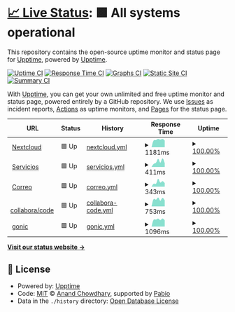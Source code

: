 # [📈 Live Status](https://demo.upptime.js.org): <!--live status--> **🟩 All systems operational**

This repository contains the open-source uptime monitor and status page for [Upptime](https://upptime.js.org), powered by [Upptime](https://github.com/upptime/upptime).

[![Uptime CI](https://github.com/matiasdelellis/upptime/workflows/Uptime%20CI/badge.svg)](https://github.com/matiasdelellis/upptime/actions?query=workflow%3A%22Uptime+CI%22)
[![Response Time CI](https://github.com/matiasdelellis/upptime/workflows/Response%20Time%20CI/badge.svg)](https://github.com/matiasdelellis/upptime/actions?query=workflow%3A%22Response+Time+CI%22)
[![Graphs CI](https://github.com/matiasdelellis/upptime/workflows/Graphs%20CI/badge.svg)](https://github.com/matiasdelellis/upptime/actions?query=workflow%3A%22Graphs+CI%22)
[![Static Site CI](https://github.com/matiasdelellis/upptime/workflows/Static%20Site%20CI/badge.svg)](https://github.com/matiasdelellis/upptime/actions?query=workflow%3A%22Static+Site+CI%22)
[![Summary CI](https://github.com/matiasdelellis/upptime/workflows/Summary%20CI/badge.svg)](https://github.com/matiasdelellis/upptime/actions?query=workflow%3A%22Summary+CI%22)

With [Upptime](https://upptime.js.org), you can get your own unlimited and free uptime monitor and status page, powered entirely by a GitHub repository. We use [Issues](https://github.com/upptime/upptime/issues) as incident reports, [Actions](https://github.com/matiasdelellis/upptime/actions) as uptime monitors, and [Pages](https://demo.upptime.js.org) for the status page.

<!--start: status pages-->
<!-- This summary is generated by Upptime (https://github.com/upptime/upptime) -->
<!-- Do not edit this manually, your changes will be overwritten -->
<!-- prettier-ignore -->
| URL | Status | History | Response Time | Uptime |
| --- | ------ | ------- | ------------- | ------ |
| <img alt="" src="https://icons.duckduckgo.com/ip3/delellis.com.ar.ico" height="13"> [Nextcloud](https://delellis.com.ar) | 🟩 Up | [nextcloud.yml](https://github.com/matiasdelellis/upptime/commits/HEAD/history/nextcloud.yml) | <details><summary><img alt="Response time graph" src="./graphs/nextcloud/response-time-week.png" height="20"> 1181ms</summary><br><a href="https://matiasdelellis.github.io/upptime/history/nextcloud"><img alt="Response time 1227" src="https://img.shields.io/endpoint?url=https%3A%2F%2Fraw.githubusercontent.com%2Fmatiasdelellis%2Fupptime%2FHEAD%2Fapi%2Fnextcloud%2Fresponse-time.json"></a><br><a href="https://matiasdelellis.github.io/upptime/history/nextcloud"><img alt="24-hour response time 1094" src="https://img.shields.io/endpoint?url=https%3A%2F%2Fraw.githubusercontent.com%2Fmatiasdelellis%2Fupptime%2FHEAD%2Fapi%2Fnextcloud%2Fresponse-time-day.json"></a><br><a href="https://matiasdelellis.github.io/upptime/history/nextcloud"><img alt="7-day response time 1181" src="https://img.shields.io/endpoint?url=https%3A%2F%2Fraw.githubusercontent.com%2Fmatiasdelellis%2Fupptime%2FHEAD%2Fapi%2Fnextcloud%2Fresponse-time-week.json"></a><br><a href="https://matiasdelellis.github.io/upptime/history/nextcloud"><img alt="30-day response time 1240" src="https://img.shields.io/endpoint?url=https%3A%2F%2Fraw.githubusercontent.com%2Fmatiasdelellis%2Fupptime%2FHEAD%2Fapi%2Fnextcloud%2Fresponse-time-month.json"></a><br><a href="https://matiasdelellis.github.io/upptime/history/nextcloud"><img alt="1-year response time 1227" src="https://img.shields.io/endpoint?url=https%3A%2F%2Fraw.githubusercontent.com%2Fmatiasdelellis%2Fupptime%2FHEAD%2Fapi%2Fnextcloud%2Fresponse-time-year.json"></a></details> | <details><summary><a href="https://matiasdelellis.github.io/upptime/history/nextcloud">100.00%</a></summary><a href="https://matiasdelellis.github.io/upptime/history/nextcloud"><img alt="All-time uptime 84.70%" src="https://img.shields.io/endpoint?url=https%3A%2F%2Fraw.githubusercontent.com%2Fmatiasdelellis%2Fupptime%2FHEAD%2Fapi%2Fnextcloud%2Fuptime.json"></a><br><a href="https://matiasdelellis.github.io/upptime/history/nextcloud"><img alt="24-hour uptime 100.00%" src="https://img.shields.io/endpoint?url=https%3A%2F%2Fraw.githubusercontent.com%2Fmatiasdelellis%2Fupptime%2FHEAD%2Fapi%2Fnextcloud%2Fuptime-day.json"></a><br><a href="https://matiasdelellis.github.io/upptime/history/nextcloud"><img alt="7-day uptime 100.00%" src="https://img.shields.io/endpoint?url=https%3A%2F%2Fraw.githubusercontent.com%2Fmatiasdelellis%2Fupptime%2FHEAD%2Fapi%2Fnextcloud%2Fuptime-week.json"></a><br><a href="https://matiasdelellis.github.io/upptime/history/nextcloud"><img alt="30-day uptime 88.68%" src="https://img.shields.io/endpoint?url=https%3A%2F%2Fraw.githubusercontent.com%2Fmatiasdelellis%2Fupptime%2FHEAD%2Fapi%2Fnextcloud%2Fuptime-month.json"></a><br><a href="https://matiasdelellis.github.io/upptime/history/nextcloud"><img alt="1-year uptime 84.70%" src="https://img.shields.io/endpoint?url=https%3A%2F%2Fraw.githubusercontent.com%2Fmatiasdelellis%2Fupptime%2FHEAD%2Fapi%2Fnextcloud%2Fuptime-year.json"></a></details>
| <img alt="" src="https://icons.duckduckgo.com/ip3/services.delellis.com.ar.ico" height="13"> [Servicios](https://services.delellis.com.ar) | 🟩 Up | [servicios.yml](https://github.com/matiasdelellis/upptime/commits/HEAD/history/servicios.yml) | <details><summary><img alt="Response time graph" src="./graphs/servicios/response-time-week.png" height="20"> 411ms</summary><br><a href="https://matiasdelellis.github.io/upptime/history/servicios"><img alt="Response time 373" src="https://img.shields.io/endpoint?url=https%3A%2F%2Fraw.githubusercontent.com%2Fmatiasdelellis%2Fupptime%2FHEAD%2Fapi%2Fservicios%2Fresponse-time.json"></a><br><a href="https://matiasdelellis.github.io/upptime/history/servicios"><img alt="24-hour response time 204" src="https://img.shields.io/endpoint?url=https%3A%2F%2Fraw.githubusercontent.com%2Fmatiasdelellis%2Fupptime%2FHEAD%2Fapi%2Fservicios%2Fresponse-time-day.json"></a><br><a href="https://matiasdelellis.github.io/upptime/history/servicios"><img alt="7-day response time 411" src="https://img.shields.io/endpoint?url=https%3A%2F%2Fraw.githubusercontent.com%2Fmatiasdelellis%2Fupptime%2FHEAD%2Fapi%2Fservicios%2Fresponse-time-week.json"></a><br><a href="https://matiasdelellis.github.io/upptime/history/servicios"><img alt="30-day response time 403" src="https://img.shields.io/endpoint?url=https%3A%2F%2Fraw.githubusercontent.com%2Fmatiasdelellis%2Fupptime%2FHEAD%2Fapi%2Fservicios%2Fresponse-time-month.json"></a><br><a href="https://matiasdelellis.github.io/upptime/history/servicios"><img alt="1-year response time 373" src="https://img.shields.io/endpoint?url=https%3A%2F%2Fraw.githubusercontent.com%2Fmatiasdelellis%2Fupptime%2FHEAD%2Fapi%2Fservicios%2Fresponse-time-year.json"></a></details> | <details><summary><a href="https://matiasdelellis.github.io/upptime/history/servicios">100.00%</a></summary><a href="https://matiasdelellis.github.io/upptime/history/servicios"><img alt="All-time uptime 97.29%" src="https://img.shields.io/endpoint?url=https%3A%2F%2Fraw.githubusercontent.com%2Fmatiasdelellis%2Fupptime%2FHEAD%2Fapi%2Fservicios%2Fuptime.json"></a><br><a href="https://matiasdelellis.github.io/upptime/history/servicios"><img alt="24-hour uptime 100.00%" src="https://img.shields.io/endpoint?url=https%3A%2F%2Fraw.githubusercontent.com%2Fmatiasdelellis%2Fupptime%2FHEAD%2Fapi%2Fservicios%2Fuptime-day.json"></a><br><a href="https://matiasdelellis.github.io/upptime/history/servicios"><img alt="7-day uptime 100.00%" src="https://img.shields.io/endpoint?url=https%3A%2F%2Fraw.githubusercontent.com%2Fmatiasdelellis%2Fupptime%2FHEAD%2Fapi%2Fservicios%2Fuptime-week.json"></a><br><a href="https://matiasdelellis.github.io/upptime/history/servicios"><img alt="30-day uptime 100.00%" src="https://img.shields.io/endpoint?url=https%3A%2F%2Fraw.githubusercontent.com%2Fmatiasdelellis%2Fupptime%2FHEAD%2Fapi%2Fservicios%2Fuptime-month.json"></a><br><a href="https://matiasdelellis.github.io/upptime/history/servicios"><img alt="1-year uptime 97.29%" src="https://img.shields.io/endpoint?url=https%3A%2F%2Fraw.githubusercontent.com%2Fmatiasdelellis%2Fupptime%2FHEAD%2Fapi%2Fservicios%2Fuptime-year.json"></a></details>
| <img alt="" src="https://icons.duckduckgo.com/ip3/mail.delellis.com.ar.ico" height="13"> [Correo](https://mail.delellis.com.ar) | 🟩 Up | [correo.yml](https://github.com/matiasdelellis/upptime/commits/HEAD/history/correo.yml) | <details><summary><img alt="Response time graph" src="./graphs/correo/response-time-week.png" height="20"> 343ms</summary><br><a href="https://matiasdelellis.github.io/upptime/history/correo"><img alt="Response time 359" src="https://img.shields.io/endpoint?url=https%3A%2F%2Fraw.githubusercontent.com%2Fmatiasdelellis%2Fupptime%2FHEAD%2Fapi%2Fcorreo%2Fresponse-time.json"></a><br><a href="https://matiasdelellis.github.io/upptime/history/correo"><img alt="24-hour response time 205" src="https://img.shields.io/endpoint?url=https%3A%2F%2Fraw.githubusercontent.com%2Fmatiasdelellis%2Fupptime%2FHEAD%2Fapi%2Fcorreo%2Fresponse-time-day.json"></a><br><a href="https://matiasdelellis.github.io/upptime/history/correo"><img alt="7-day response time 343" src="https://img.shields.io/endpoint?url=https%3A%2F%2Fraw.githubusercontent.com%2Fmatiasdelellis%2Fupptime%2FHEAD%2Fapi%2Fcorreo%2Fresponse-time-week.json"></a><br><a href="https://matiasdelellis.github.io/upptime/history/correo"><img alt="30-day response time 378" src="https://img.shields.io/endpoint?url=https%3A%2F%2Fraw.githubusercontent.com%2Fmatiasdelellis%2Fupptime%2FHEAD%2Fapi%2Fcorreo%2Fresponse-time-month.json"></a><br><a href="https://matiasdelellis.github.io/upptime/history/correo"><img alt="1-year response time 359" src="https://img.shields.io/endpoint?url=https%3A%2F%2Fraw.githubusercontent.com%2Fmatiasdelellis%2Fupptime%2FHEAD%2Fapi%2Fcorreo%2Fresponse-time-year.json"></a></details> | <details><summary><a href="https://matiasdelellis.github.io/upptime/history/correo">100.00%</a></summary><a href="https://matiasdelellis.github.io/upptime/history/correo"><img alt="All-time uptime 95.71%" src="https://img.shields.io/endpoint?url=https%3A%2F%2Fraw.githubusercontent.com%2Fmatiasdelellis%2Fupptime%2FHEAD%2Fapi%2Fcorreo%2Fuptime.json"></a><br><a href="https://matiasdelellis.github.io/upptime/history/correo"><img alt="24-hour uptime 100.00%" src="https://img.shields.io/endpoint?url=https%3A%2F%2Fraw.githubusercontent.com%2Fmatiasdelellis%2Fupptime%2FHEAD%2Fapi%2Fcorreo%2Fuptime-day.json"></a><br><a href="https://matiasdelellis.github.io/upptime/history/correo"><img alt="7-day uptime 100.00%" src="https://img.shields.io/endpoint?url=https%3A%2F%2Fraw.githubusercontent.com%2Fmatiasdelellis%2Fupptime%2FHEAD%2Fapi%2Fcorreo%2Fuptime-week.json"></a><br><a href="https://matiasdelellis.github.io/upptime/history/correo"><img alt="30-day uptime 100.00%" src="https://img.shields.io/endpoint?url=https%3A%2F%2Fraw.githubusercontent.com%2Fmatiasdelellis%2Fupptime%2FHEAD%2Fapi%2Fcorreo%2Fuptime-month.json"></a><br><a href="https://matiasdelellis.github.io/upptime/history/correo"><img alt="1-year uptime 95.71%" src="https://img.shields.io/endpoint?url=https%3A%2F%2Fraw.githubusercontent.com%2Fmatiasdelellis%2Fupptime%2FHEAD%2Fapi%2Fcorreo%2Fuptime-year.json"></a></details>
| <img alt="" src="https://icons.duckduckgo.com/ip3/office.delellis.com.ar.ico" height="13"> [collabora/code](https://office.delellis.com.ar/health) | 🟩 Up | [collabora-code.yml](https://github.com/matiasdelellis/upptime/commits/HEAD/history/collabora-code.yml) | <details><summary><img alt="Response time graph" src="./graphs/collabora-code/response-time-week.png" height="20"> 753ms</summary><br><a href="https://matiasdelellis.github.io/upptime/history/collabora-code"><img alt="Response time 859" src="https://img.shields.io/endpoint?url=https%3A%2F%2Fraw.githubusercontent.com%2Fmatiasdelellis%2Fupptime%2FHEAD%2Fapi%2Fcollabora-code%2Fresponse-time.json"></a><br><a href="https://matiasdelellis.github.io/upptime/history/collabora-code"><img alt="24-hour response time 890" src="https://img.shields.io/endpoint?url=https%3A%2F%2Fraw.githubusercontent.com%2Fmatiasdelellis%2Fupptime%2FHEAD%2Fapi%2Fcollabora-code%2Fresponse-time-day.json"></a><br><a href="https://matiasdelellis.github.io/upptime/history/collabora-code"><img alt="7-day response time 753" src="https://img.shields.io/endpoint?url=https%3A%2F%2Fraw.githubusercontent.com%2Fmatiasdelellis%2Fupptime%2FHEAD%2Fapi%2Fcollabora-code%2Fresponse-time-week.json"></a><br><a href="https://matiasdelellis.github.io/upptime/history/collabora-code"><img alt="30-day response time 785" src="https://img.shields.io/endpoint?url=https%3A%2F%2Fraw.githubusercontent.com%2Fmatiasdelellis%2Fupptime%2FHEAD%2Fapi%2Fcollabora-code%2Fresponse-time-month.json"></a><br><a href="https://matiasdelellis.github.io/upptime/history/collabora-code"><img alt="1-year response time 859" src="https://img.shields.io/endpoint?url=https%3A%2F%2Fraw.githubusercontent.com%2Fmatiasdelellis%2Fupptime%2FHEAD%2Fapi%2Fcollabora-code%2Fresponse-time-year.json"></a></details> | <details><summary><a href="https://matiasdelellis.github.io/upptime/history/collabora-code">100.00%</a></summary><a href="https://matiasdelellis.github.io/upptime/history/collabora-code"><img alt="All-time uptime 93.45%" src="https://img.shields.io/endpoint?url=https%3A%2F%2Fraw.githubusercontent.com%2Fmatiasdelellis%2Fupptime%2FHEAD%2Fapi%2Fcollabora-code%2Fuptime.json"></a><br><a href="https://matiasdelellis.github.io/upptime/history/collabora-code"><img alt="24-hour uptime 100.00%" src="https://img.shields.io/endpoint?url=https%3A%2F%2Fraw.githubusercontent.com%2Fmatiasdelellis%2Fupptime%2FHEAD%2Fapi%2Fcollabora-code%2Fuptime-day.json"></a><br><a href="https://matiasdelellis.github.io/upptime/history/collabora-code"><img alt="7-day uptime 100.00%" src="https://img.shields.io/endpoint?url=https%3A%2F%2Fraw.githubusercontent.com%2Fmatiasdelellis%2Fupptime%2FHEAD%2Fapi%2Fcollabora-code%2Fuptime-week.json"></a><br><a href="https://matiasdelellis.github.io/upptime/history/collabora-code"><img alt="30-day uptime 89.98%" src="https://img.shields.io/endpoint?url=https%3A%2F%2Fraw.githubusercontent.com%2Fmatiasdelellis%2Fupptime%2FHEAD%2Fapi%2Fcollabora-code%2Fuptime-month.json"></a><br><a href="https://matiasdelellis.github.io/upptime/history/collabora-code"><img alt="1-year uptime 93.45%" src="https://img.shields.io/endpoint?url=https%3A%2F%2Fraw.githubusercontent.com%2Fmatiasdelellis%2Fupptime%2FHEAD%2Fapi%2Fcollabora-code%2Fuptime-year.json"></a></details>
| <img alt="" src="https://icons.duckduckgo.com/ip3/music.delellis.com.ar.ico" height="13"> [gonic](https://music.delellis.com.ar/gonic) | 🟩 Up | [gonic.yml](https://github.com/matiasdelellis/upptime/commits/HEAD/history/gonic.yml) | <details><summary><img alt="Response time graph" src="./graphs/gonic/response-time-week.png" height="20"> 1096ms</summary><br><a href="https://matiasdelellis.github.io/upptime/history/gonic"><img alt="Response time 1025" src="https://img.shields.io/endpoint?url=https%3A%2F%2Fraw.githubusercontent.com%2Fmatiasdelellis%2Fupptime%2FHEAD%2Fapi%2Fgonic%2Fresponse-time.json"></a><br><a href="https://matiasdelellis.github.io/upptime/history/gonic"><img alt="24-hour response time 963" src="https://img.shields.io/endpoint?url=https%3A%2F%2Fraw.githubusercontent.com%2Fmatiasdelellis%2Fupptime%2FHEAD%2Fapi%2Fgonic%2Fresponse-time-day.json"></a><br><a href="https://matiasdelellis.github.io/upptime/history/gonic"><img alt="7-day response time 1096" src="https://img.shields.io/endpoint?url=https%3A%2F%2Fraw.githubusercontent.com%2Fmatiasdelellis%2Fupptime%2FHEAD%2Fapi%2Fgonic%2Fresponse-time-week.json"></a><br><a href="https://matiasdelellis.github.io/upptime/history/gonic"><img alt="30-day response time 1050" src="https://img.shields.io/endpoint?url=https%3A%2F%2Fraw.githubusercontent.com%2Fmatiasdelellis%2Fupptime%2FHEAD%2Fapi%2Fgonic%2Fresponse-time-month.json"></a><br><a href="https://matiasdelellis.github.io/upptime/history/gonic"><img alt="1-year response time 1025" src="https://img.shields.io/endpoint?url=https%3A%2F%2Fraw.githubusercontent.com%2Fmatiasdelellis%2Fupptime%2FHEAD%2Fapi%2Fgonic%2Fresponse-time-year.json"></a></details> | <details><summary><a href="https://matiasdelellis.github.io/upptime/history/gonic">100.00%</a></summary><a href="https://matiasdelellis.github.io/upptime/history/gonic"><img alt="All-time uptime 79.75%" src="https://img.shields.io/endpoint?url=https%3A%2F%2Fraw.githubusercontent.com%2Fmatiasdelellis%2Fupptime%2FHEAD%2Fapi%2Fgonic%2Fuptime.json"></a><br><a href="https://matiasdelellis.github.io/upptime/history/gonic"><img alt="24-hour uptime 100.00%" src="https://img.shields.io/endpoint?url=https%3A%2F%2Fraw.githubusercontent.com%2Fmatiasdelellis%2Fupptime%2FHEAD%2Fapi%2Fgonic%2Fuptime-day.json"></a><br><a href="https://matiasdelellis.github.io/upptime/history/gonic"><img alt="7-day uptime 100.00%" src="https://img.shields.io/endpoint?url=https%3A%2F%2Fraw.githubusercontent.com%2Fmatiasdelellis%2Fupptime%2FHEAD%2Fapi%2Fgonic%2Fuptime-week.json"></a><br><a href="https://matiasdelellis.github.io/upptime/history/gonic"><img alt="30-day uptime 83.95%" src="https://img.shields.io/endpoint?url=https%3A%2F%2Fraw.githubusercontent.com%2Fmatiasdelellis%2Fupptime%2FHEAD%2Fapi%2Fgonic%2Fuptime-month.json"></a><br><a href="https://matiasdelellis.github.io/upptime/history/gonic"><img alt="1-year uptime 79.75%" src="https://img.shields.io/endpoint?url=https%3A%2F%2Fraw.githubusercontent.com%2Fmatiasdelellis%2Fupptime%2FHEAD%2Fapi%2Fgonic%2Fuptime-year.json"></a></details>

<!--end: status pages-->

[**Visit our status website →**](https://demo.upptime.js.org)

## 📄 License

- Powered by: [Upptime](https://github.com/upptime/upptime)
- Code: [MIT](./LICENSE) © [Anand Chowdhary](https://anandchowdhary.com), supported by [Pabio](https://pabio.com)
- Data in the `./history` directory: [Open Database License](https://opendatacommons.org/licenses/odbl/1-0/)
